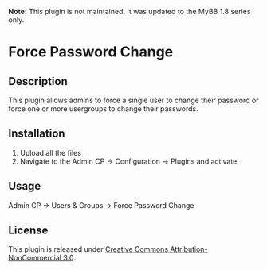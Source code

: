 **Note:** This plugin is not maintained. It was updated to the MyBB 1.8 series only.
# Force Password Change 

## Description
This plugin allows admins to force a single user to change their password or force one or more usergroups to change their passwords.

## Installation
1. Upload all the files
2. Navigate to the Admin CP -> Configuration -> Plugins and activate

## Usage
Admin CP -> Users & Groups -> Force Password Change

## License
This plugin is released under [Creative Commons Attribution-NonCommercial 3.0](https://github.com/dequeues/mybb-forcepasswordchange/blob/master/LICENSE).
